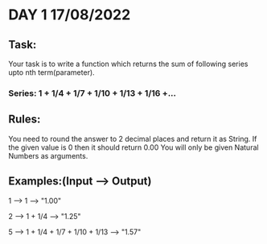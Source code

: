 
# DAY 1 17/08/2022
## Task:
Your task is to write a function which returns the sum of following series upto nth term(parameter).

### Series: 1 + 1/4 + 1/7 + 1/10 + 1/13 + 1/16 +...


## Rules:
You need to round the answer to 2 decimal places and return it as String.
If the given value is 0 then it should return 0.00
You will only be given Natural Numbers as arguments.

## Examples:(Input --> Output)
1 --> 1 --> "1.00"

2 --> 1 + 1/4 --> "1.25"

5 --> 1 + 1/4 + 1/7 + 1/10 + 1/13 --> "1.57"